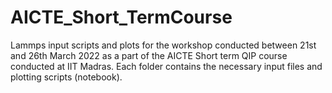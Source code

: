 # AICTE_Short_TermCourse
Lammps input scripts and plots for the workshop conducted between 21st and 26th March 2022 as a part of the AICTE Short term QIP course conducted at IIT Madras.
Each folder contains the necessary input files and plotting scripts (notebook).
